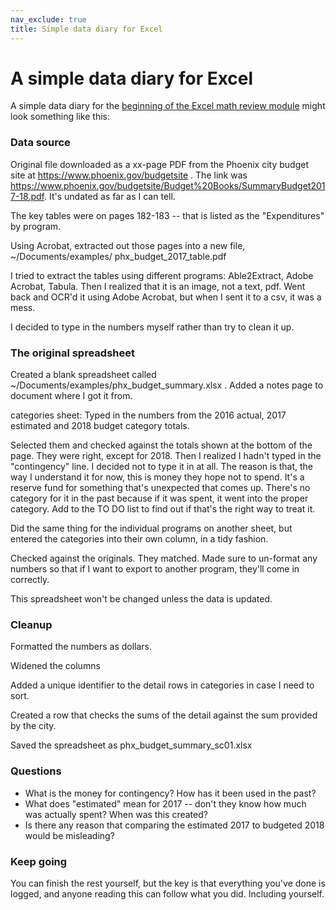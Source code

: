 ```yaml
---
nav_exclude: true
title: Simple data diary for Excel
---
```




# A simple data diary for Excel

A simple data diary for the [beginning of the Excel math review module]({{site.baseurl}}/excel/xlguides/xl-mathreview) might look something like this:

### Data source

Original file downloaded as a xx-page PDF from the Phoenix city budget site at https://www.phoenix.gov/budgetsite . The link was https://www.phoenix.gov/budgetsite/Budget%20Books/SummaryBudget2017-18.pdf. It's undated as far as I can tell.

The key tables were on pages 182-183 -- that is listed as the "Expenditures" by program.

Using Acrobat, extracted out those pages into a new file, ~/Documents/examples/ phx_budget_2017_table.pdf

I tried to extract the tables using different programs: Able2Extract, Adobe Acrobat, Tabula. Then I realized that it is an image, not a text, pdf. Went back and OCR'd it using Adobe Acrobat, but when I sent it to a csv, it was a mess.

I decided to type in the numbers myself rather than try to clean it up.

### The original spreadsheet
Created a blank spreadsheet called ~/Documents/examples/phx_budget_summary.xlsx .
Added a notes page to document where I got it from.

categories sheet: Typed in the numbers from the 2016 actual, 2017 estimated and 2018 budget category totals.

Selected them and checked against the totals shown at the bottom of the page. They were right, except for 2018. Then I realized I hadn't typed in the "contingency" line. I decided not to type it in at all. The reason is that, the way I understand it for now, this is money they hope not to spend. It's a reserve fund for something that's unexpected that comes up. There's no category for it in the past because if it was spent, it went into the proper category. Add to the TO DO list to find out if that's the right way to treat it.

Did the same thing for the individual programs on another sheet, but entered the categories into their own column, in a tidy fashion.

Checked against the originals. They matched. Made sure to un-format any numbers so that if I want to export to another program, they'll come in correctly.

This spreadsheet won't be changed unless the data is updated.

### Cleanup

Formatted the numbers as dollars.

Widened the columns

Added a unique identifier to the detail rows in categories in case I need to sort.

Created a row that checks the sums of the detail against the sum provided by the city.

Saved the spreadsheet as phx_budget_summary_sc01.xlsx

### Questions

* What is the money for contingency? How has it been used in the past?
* What does "estimated" mean for 2017 -- don't they know how much was actually spent? When was this created?
* Is there any reason that comparing the estimated 2017 to budgeted 2018 would be misleading?

### Keep going

You can finish the rest yourself, but the key is that everything you've done is logged, and anyone reading this can follow what you did. Including yourself.
